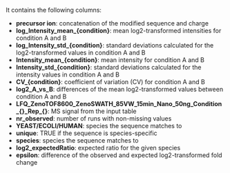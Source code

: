 It contains the following columns:

- **precursor ion**: concatenation of the modified sequence and charge
- **log_Intensity_mean_{condition}**: mean log2-transformed intensities for condition A and B
- **log_Intensity_std_{condition}**: standard deviations calculated for the log2-transformed values in condition A and B
- **Intensity_mean_{condition}**: mean intensity for condition A and B
- **Intensity_std_{condition}**: standard deviations calculated for the intensity values in condition A and B
- **CV_{condition}**: coefficient of variation (CV) for condition A and B
- **log2_A_vs_B**: differences of the mean log2-transformed values between condition A and B
- **LFQ_ZenoTOF8600_ZenoSWATH_85VW_15min_Nano_50ng_Condition_{}\_Rep\_{}**: MS signal from the input table
- **nr_observed**: number of runs with non-missing values
- **YEAST/ECOLI/HUMAN**: species the sequence matches to
- **unique**: TRUE if the sequence is species-specific
- **species**: species the sequence matches to
- **log2_expectedRatio**: expected ratio for the given species
- **epsilon**: difference of the observed and expected log2-transformed fold change
